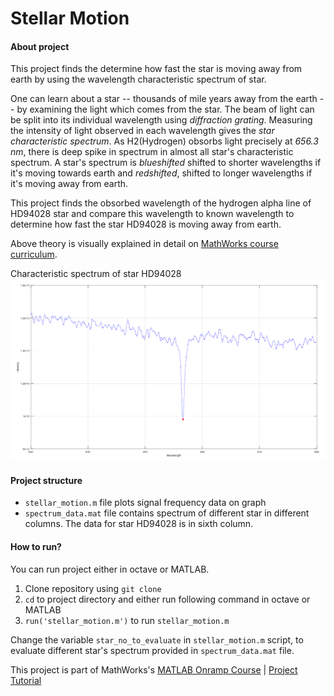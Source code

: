 # Stellar Motion

#### About project

This project finds the determine how fast the star is moving away from earth by using the wavelength characteristic spectrum of star.

One can learn about a star -- thousands of mile years away from the earth -- by examining the light which comes from the star. The beam of light can be split into its individual wavelength using _diffraction grating_. Measuring the intensity of light observed in each wavelength gives the _star characteristic spectrum_. As H2(Hydrogen) obsorbs light precisely at _656.3 nm_, there is deep spike in spectrum in almost all star's characteristic spectrum. A star's spectrum is _blueshifted_ shifted to shorter wavelengths if it's moving towards earth and _redshifted_, shifted to longer wavelengths if it's moving away from earth. 

This project finds the obsorbed wavelength of the hydrogen alpha line of HD94028 star and compare this wavelength to known wavelength to determine how fast the star HD94028 is moving away from earth.

Above theory is visually explained in detail on [MathWorks course curriculum](https://matlabacademy.mathworks.com/R2018b/portal.html?course=gettingstarted#chapter=14&lesson=1&section=1).

Characteristic spectrum of star HD94028
![](results/star_6_spectrum.png)

#### Project structure
* `stellar_motion.m` file plots signal frequency data on graph
* `spectrum_data.mat` file contains spectrum of different star in different columns. The data for star HD94028 is in sixth column.

#### How to run?
You can run project either in octave or MATLAB. 
1. Clone repository using `git clone `
2. `cd` to project directory and either run following command in octave or MATLAB
3. `run('stellar_motion.m')` to run `stellar_motion.m`

Change the variable `star_no_to_evaluate` in `stellar_motion.m` script, to evaluate different star's spectrum provided in `spectrum_data.mat` file.

This project is part of MathWorks's [MATLAB Onramp Course](https://matlabacademy.mathworks.com/R2018b/portal.html?course=gettingstarted) | [Project Tutorial](https://matlabacademy.mathworks.com/R2018b/portal.html?course=gettingstarted#chapter=14&lesson=1&section=1)
